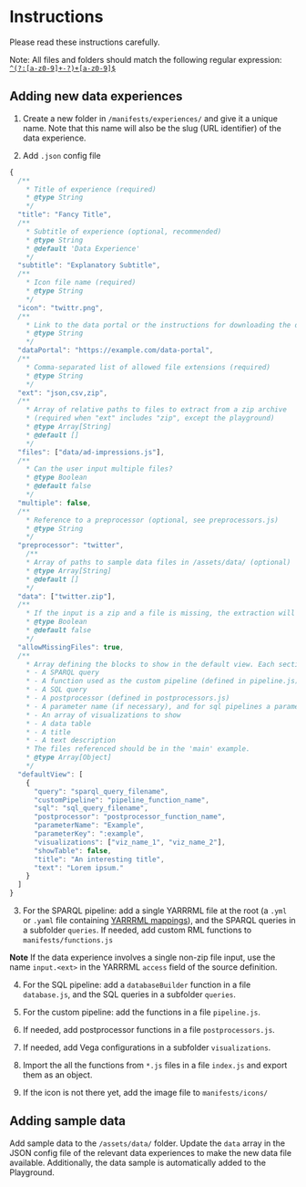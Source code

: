 # Instructions

Please read these instructions carefully.

Note: All files and folders should match the following regular expression: [`^(?:[a-z0-9]+-?)+[a-z0-9]$`](https://regexr.com/63ncg)

## Adding new data experiences

1. Create a new folder in `/manifests/experiences/` and give it a unique name. Note that this name will also be the slug (URL identifier) of the data experience.

2. Add `.json` config file

```js
{
  /**
    * Title of experience (required)
    * @type String
    */
  "title": "Fancy Title",
  /**
    * Subtitle of experience (optional, recommended)
    * @type String
    * @default 'Data Experience'
    */
  "subtitle": "Explanatory Subtitle",
  /**
    * Icon file name (required)
    * @type String
    */
  "icon": "twittr.png",
  /**
    * Link to the data portal or the instructions for downloading the data (optional, recommended)
    * @type String
    */
  "dataPortal": "https://example.com/data-portal",
  /**
    * Comma-separated list of allowed file extensions (required)
    * @type String
    */
  "ext": "json,csv,zip",
  /**
    * Array of relative paths to files to extract from a zip archive
    * (required when "ext" includes "zip", except the playground)
    * @type Array[String]
    * @default []
    */
  "files": ["data/ad-impressions.js"],
  /**
    * Can the user input multiple files?
    * @type Boolean
    * @default false
    */
  "multiple": false,
  /**
    * Reference to a preprocessor (optional, see preprocessors.js)
    * @type String
    */
  "preprocessor": "twitter",
	/**
    * Array of paths to sample data files in /assets/data/ (optional)
    * @type Array[String]
    * @default []
    */
  "data": ["twitter.zip"],
  /**
    * If the input is a zip and a file is missing, the extraction will fail if this parameter is false.
    * @type Boolean
    * @default false
    */
  "allowMissingFiles": true,
  /**
    * Array defining the blocks to show in the default view. Each section section can have:
    * - A SPARQL query
    * - A function used as the custom pipeline (defined in pipeline.js)
    * - A SQL query
    * - A postprocessor (defined in postprocessors.js)
    * - A parameter name (if necessary), and for sql pipelines a parameter key used in the query (prefixed with :)
    * - An array of visualizations to show
    * - A data table
    * - A title
    * - A text description
    * The files referenced should be in the 'main' example.
    * @type Array[Object]
    */
  "defaultView": [
    {
      "query": "sparql_query_filename",
      "customPipeline": "pipeline_function_name",
      "sql": "sql_query_filename",
      "postprocessor": "postprocessor_function_name",
      "parameterName": "Example",
      "parameterKey": ":example",
      "visualizations": ["viz_name_1", "viz_name_2"],
      "showTable": false,
      "title": "An interesting title",
      "text": "Lorem ipsum."
    }
  ]
}
```

3. For the SPARQL pipeline: add a single YARRRML file at the root (a `.yml` or `.yaml` file containing [YARRRML mappings](https://rml.io/yarrrml/)), and the SPARQL queries in a subfolder `queries`. If needed, add custom RML functions to `manifests/functions.js`

**Note**
If the data experience involves a single non-zip file input, use the name `input.<ext>` in the YARRRML `access` field of the source definition.

4. For the SQL pipeline: add a `databaseBuilder` function in a file `database.js`, and the SQL queries in a subfolder `queries`.

5. For the custom pipeline: add the functions in a file `pipeline.js`.

6. If needed, add postprocessor functions in a file `postprocessors.js`.

7. If needed, add Vega configurations in a subfolder `visualizations`.

8. Import the all the functions from `*.js` files in a file `index.js` and export them as an object.

9. If the icon is not there yet, add the image file to `manifests/icons/`

## Adding sample data

Add sample data to the `/assets/data/` folder. Update the `data` array in the JSON config file of the relevant data experiences to make the new data file available. Additionally, the data sample is automatically added to the Playground.
